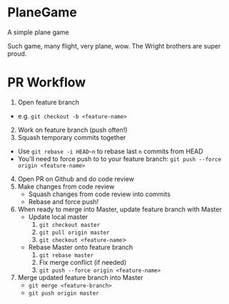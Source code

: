 # PlaneGame
A simple plane game

Such game, many flight, very plane, wow.
The Wright brothers are super proud.

# PR Workflow

1. Open feature branch
 * e.g. `git checkout -b <feature-name>`
2. Work on feature branch (push often!)
3. Squash temporary commits together
 * Use `git rebase -i HEAD~n` to rebase last `n` commits from HEAD
 * You'll need to force push to to your feature branch: `git push --force origin <feature-name>`
4. Open PR on Github and do code review
5. Make changes from code review
    * Squash changes from code review into commits
    * Rebase and force push!
6. When ready to merge into Master, update feature branch with Master
    * Update local master
        1. `git checkout master`
        2. `git pull origin master`
        2. `git checkout <feature-name`>
    * Rebase Master onto feature branch
        1. `git rebase master`
        2. Fix merge conflict (if needed)
        3. `git push --force origin <feature-name>`
7. Merge updated feature branch into Master
    * `git merge <feature-branch>`
    * `git push origin master`
